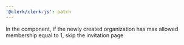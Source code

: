 ```yaml
---
'@clerk/clerk-js': patch
---
```


In the <CreateOrganization /> component, if the newly created organization has max allowed membership equal to 1, skip the invitation page
